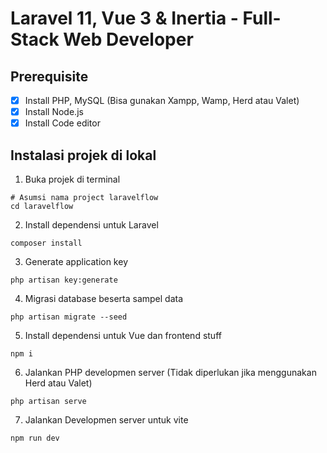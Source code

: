 # Laravel 11, Vue 3 & Inertia - Full-Stack Web Developer

## Prerequisite
- [x] Install PHP, MySQL (Bisa gunakan Xampp, Wamp, Herd atau Valet)
- [x] Install Node.js
- [x] Install Code editor

## Instalasi projek di lokal

1. Buka projek di terminal

```
# Asumsi nama project laravelflow
cd laravelflow
```

2. Install dependensi untuk Laravel

```
composer install
```

3. Generate application key

```
php artisan key:generate
```

4. Migrasi database beserta sampel data

```
php artisan migrate --seed
```

5. Install dependensi untuk Vue dan frontend stuff

```
npm i
```

6. Jalankan PHP developmen server (Tidak diperlukan jika menggunakan Herd atau Valet)

```
php artisan serve
```

7. Jalankan Developmen server untuk vite

```
npm run dev
```


